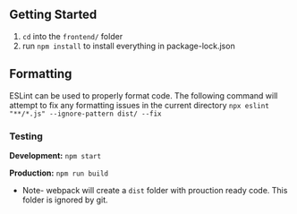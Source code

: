 ## Getting Started

1. `cd` into the `frontend/` folder
2. run `npm install` to install everything in package-lock.json

## Formatting

ESLint can be used to properly format code. The following command will attempt to fix any formatting issues in the current directory
`npx eslint "**/*.js" --ignore-pattern dist/ --fix`

### Testing

**Development:** `npm start`

**Production:** `npm run build`

- Note- webpack will create a `dist` folder with prouction ready code. This folder is ignored by git.
